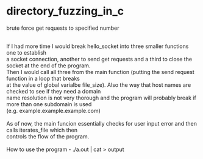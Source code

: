 # directory_fuzzing_in_c
brute force get requests to specified number
<br>

<br>
If I had more time I would break hello_socket into three smaller functions one to establish<br>
a socket connection, another to send get requests and a third to close the socket at the end of the program.<br>
Then I would call all three from the main function (putting the send request function in a loop that breaks<br>
at the value of global varialbe file_size).  Also the way that host names are checked to see if they need a domain<br>
name resolution is not very thorough and the program will probably break if more than one subdomain is used <br>
(e.g. example.example.example.com)<br><br>
As of now, the main funcion essentially checks for user input error and then calls iterates_file which then <br>
controls the flow of the program.  <br>
<br>
How to use the program
 - ./a.out <hostname> <port> <path/to/wordlist> <request delay in seconds> | cat > output<br><br>
